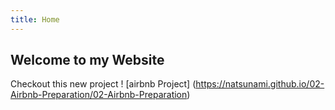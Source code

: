 ```yaml
---
title: Home
---
```


## Welcome to my Website

Checkout this new project !
[airbnb Project] (https://natsunami.github.io/02-Airbnb-Preparation/02-Airbnb-Preparation)
